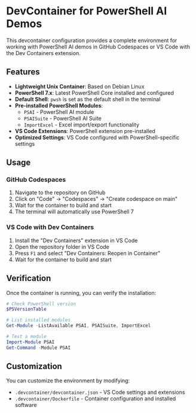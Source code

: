 # DevContainer for PowerShell AI Demos

This devcontainer configuration provides a complete environment for working with PowerShell AI demos in GitHub Codespaces or VS Code with the Dev Containers extension.

## Features

- **Lightweight Unix Container**: Based on Debian Linux
- **PowerShell 7.x**: Latest PowerShell Core installed and configured
- **Default Shell**: `pwsh` is set as the default shell in the terminal
- **Pre-installed PowerShell Modules**:
  - `PSAI` - PowerShell AI module
  - `PSAISuite` - PowerShell AI Suite
  - `ImportExcel` - Excel import/export functionality
- **VS Code Extensions**: PowerShell extension pre-installed
- **Optimized Settings**: VS Code configured with PowerShell-specific settings

## Usage

### GitHub Codespaces

1. Navigate to the repository on GitHub
2. Click on "Code" → "Codespaces" → "Create codespace on main"
3. Wait for the container to build and start
4. The terminal will automatically use PowerShell 7

### VS Code with Dev Containers

1. Install the "Dev Containers" extension in VS Code
2. Open the repository folder in VS Code
3. Press `F1` and select "Dev Containers: Reopen in Container"
4. Wait for the container to build and start

## Verification

Once the container is running, you can verify the installation:

```powershell
# Check PowerShell version
$PSVersionTable

# List installed modules
Get-Module -ListAvailable PSAI, PSAISuite, ImportExcel

# Test a module
Import-Module PSAI
Get-Command -Module PSAI
```

## Customization

You can customize the environment by modifying:
- `.devcontainer/devcontainer.json` - VS Code settings and extensions
- `.devcontainer/Dockerfile` - Container configuration and installed software
